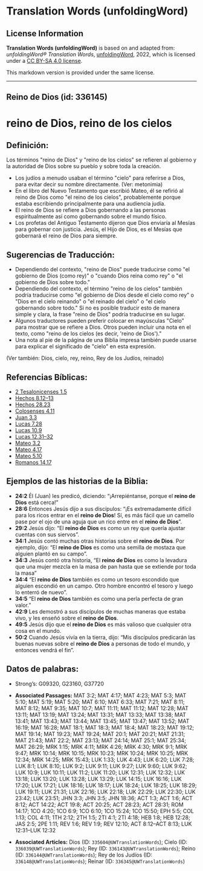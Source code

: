 # Translation Words (unfoldingWord)

## License Information

**Translation Words (unfoldingWord)** is based on and adapted from: _unfoldingWord® Translation Words_, [unfoldingWord](https://unfoldingword.org/utw), 2022, which is licensed under a [CC BY-SA 4.0 license](https://creativecommons.org/licenses/by-sa/4.0/legalcode.en).

This markdown version is provided under the same license.



--------------------------------

## Reino de Dios (id: 336145)

reino de Dios, reino de los cielos
==================================

Definición:
-----------

Los términos "reino de Dios" y "reino de los cielos" se refieren al gobierno y la autoridad de Dios sobre su pueblo y sobre toda la creación.

* Los judíos a menudo usaban el término "cielo" para referirse a Dios, para evitar decir su nombre directamente. (Ver: metonimia)
* En el libro del Nuevo Testamento que escribió Mateo, él se refirió al reino de Dios como "el reino de los cielos", probablemente porque estaba escribiendo principalmente para una audiencia judía.
* El reino de Dios se refiere a Dios gobernando a las personas espiritualmente así como gobernando sobre el mundo físico.
* Los profetas del Antiguo Testamento dijeron que Dios enviaría al Mesías para gobernar con justicia. Jesús, el Hijo de Dios, es el Mesías que gobernará el reino de Dios para siempre.

Sugerencias de Traducción:
--------------------------

* Dependiendo del contexto, "reino de Dios" puede traducirse como "el gobierno de Dios (como rey)" o "cuando Dios reina como rey" o "el gobierno de Dios sobre todo."
* Dependiendo del contexto, el término "reino de los cielos" también podría traducirse como "el gobierno de Dios desde el cielo como rey" o "Dios en el cielo reinando" o "el reinado del cielo" o "el cielo gobernando sobre todo." Si no es posible traducir esto de manera simple y clara, la frase "reino de Dios" podría traducirse en su lugar.
* Algunos traductores pueden preferir colocar en mayúsculas "Cielo" para mostrar que se refiere a Dios. Otros pueden incluir una nota en el texto, como "reino de los cielos (es decir, 'reino de Dios')."
* Una nota al pie de la página de una Biblia impresa también puede usarse para explicar el significado de "cielo" en esta expresión.

(Ver también: Dios, cielo, rey, reino, Rey de los Judíos, reinado)

Referencias Bíblicas:
---------------------

* [2 Tesalonicenses 1\.5](https://ref.ly/2Thess1:5)
* [Hechos 8\.12–13](https://ref.ly/Acts8:12-Acts8:13)
* [Hechos 28\.23](https://ref.ly/Acts28:23)
* [Colosenses 4\.11](https://ref.ly/Col4:11)
* [Juan 3\.3](https://ref.ly/John3:3)
* [Lucas 7\.28](https://ref.ly/Luke7:28)
* [Lucas 10\.9](https://ref.ly/Luke10:9)
* [Lucas 12\.31–32](https://ref.ly/Luke12:31-Luke12:32)
* [Mateo 3\.2](https://ref.ly/Matt3:2)
* [Mateo 4\.17](https://ref.ly/Matt4:17)
* [Mateo 5\.10](https://ref.ly/Matt5:10)
* [Romanos 14\.17](https://ref.ly/Rom14:17)

Ejemplos de las historias de la Biblia:
---------------------------------------

* **24:2** Él (Juan) les predicó, diciendo: “¡Arrepiéntanse, porque el **reino de Dios** está cerca!”
* **28:6** Entonces Jesús dijo a sus discípulos: “¡Es extremadamente difícil para los ricos entrar en el **reino de Dios**! Sí, es más fácil que un camello pase por el ojo de una aguja que un rico entre en el **reino de Dios**”.
* **29:2** Jesús dijo: “El **reino de Dios** es como un rey que quería ajustar cuentas con sus siervos”.
* **34:1** Jesús contó muchas otras historias sobre el **reino de Dios**. Por ejemplo, dijo: “El **reino de Dios** es como una semilla de mostaza que alguien plantó en su campo”.
* **34:3** Jesús contó otra historia, “El **reino de Dios** es como la levadura que una mujer mezcla en la masa de pan hasta que se extiende por toda la masa”
* **34:4** “El **reino de Dios** también es como un tesoro escondido que alguien escondió en un campo. Otro hombre encontró el tesoro y luego lo enterró de nuevo”.
* **34:5** “El **reino de Dios** también es como una perla perfecta de gran valor.”
* **42:9** Les demostró a sus discípulos de muchas maneras que estaba vivo, y les enseñó sobre el **reino de Dios**.
* **49:5** Jesús dijo que el **reino de Dios** es más valioso que cualquier otra cosa en el mundo.
* **50:2** Cuando Jesús vivía en la tierra, dijo: “Mis discípulos predicarán las buenas nuevas sobre el **reino de Dios** a personas de todo el mundo, y entonces vendrá el fin”.

Datos de palabras:
------------------

* Strong’s: G09320, G23160, G37720

* **Associated Passages:** MAT 3:2; MAT 4:17; MAT 4:23; MAT 5:3; MAT 5:10; MAT 5:19; MAT 5:20; MAT 6:10; MAT 6:33; MAT 7:21; MAT 8:11; MAT 8:12; MAT 9:35; MAT 10:7; MAT 11:11; MAT 11:12; MAT 12:28; MAT 13:11; MAT 13:19; MAT 13:24; MAT 13:31; MAT 13:33; MAT 13:38; MAT 13:41; MAT 13:43; MAT 13:44; MAT 13:45; MAT 13:47; MAT 13:52; MAT 16:19; MAT 16:28; MAT 18:1; MAT 18:3; MAT 18:4; MAT 18:23; MAT 19:12; MAT 19:14; MAT 19:23; MAT 19:24; MAT 20:1; MAT 20:21; MAT 21:31; MAT 21:43; MAT 22:2; MAT 23:13; MAT 24:14; MAT 25:1; MAT 25:34; MAT 26:29; MRK 1:15; MRK 4:11; MRK 4:26; MRK 4:30; MRK 9:1; MRK 9:47; MRK 10:14; MRK 10:15; MRK 10:23; MRK 10:24; MRK 10:25; MRK 12:34; MRK 14:25; MRK 15:43; LUK 1:33; LUK 4:43; LUK 6:20; LUK 7:28; LUK 8:1; LUK 8:10; LUK 9:2; LUK 9:11; LUK 9:27; LUK 9:60; LUK 9:62; LUK 10:9; LUK 10:11; LUK 11:2; LUK 11:20; LUK 12:31; LUK 12:32; LUK 13:18; LUK 13:20; LUK 13:28; LUK 13:29; LUK 14:15; LUK 16:16; LUK 17:20; LUK 17:21; LUK 18:16; LUK 18:17; LUK 18:24; LUK 18:25; LUK 18:29; LUK 19:11; LUK 21:31; LUK 22:16; LUK 22:18; LUK 22:29; LUK 22:30; LUK 23:42; LUK 23:51; JHN 3:3; JHN 3:5; JHN 18:36; ACT 1:3; ACT 1:6; ACT 8:12; ACT 14:22; ACT 19:8; ACT 20:25; ACT 28:23; ACT 28:31; ROM 14:17; 1CO 4:20; 1CO 6:9; 1CO 6:10; 1CO 15:24; 1CO 15:50; EPH 5:5; COL 1:13; COL 4:11; 1TH 2:12; 2TH 1:5; 2TI 4:1; 2TI 4:18; HEB 1:8; HEB 12:28; JAS 2:5; 2PE 1:11; REV 1:6; REV 1:9; REV 12:10; ACT 8:12–ACT 8:13; LUK 12:31–LUK 12:32
* **Associated Articles:** Dios (ID: `335604@UWTranslationWords`); Cielo (ID: `336039@UWTranslationWords`); Rey (ID: `336143@UWTranslationWords`); Reino (ID: `336144@UWTranslationWords`); Rey de los Judíos (ID: `336148@UWTranslationWords`); Reinar (ID: `336345@UWTranslationWords`)

